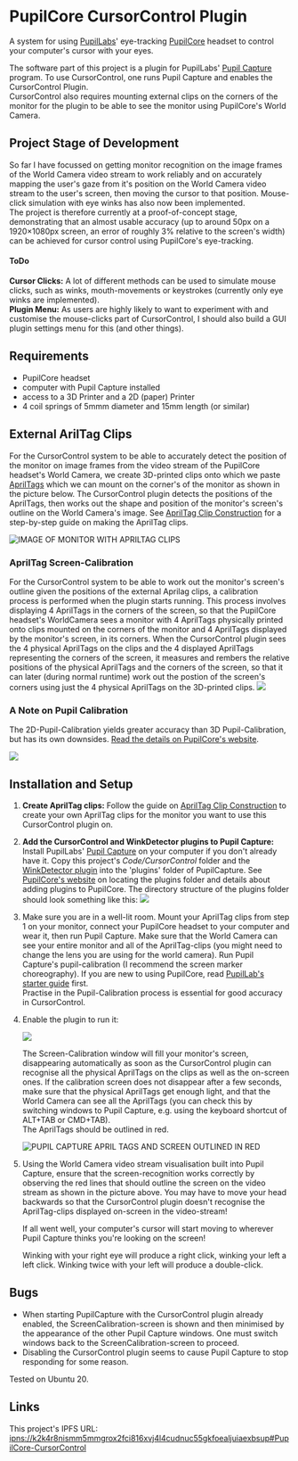# PupilCore CursorControl Plugin
A system for using [PupilLabs](https://pupil-labs.com/)' eye-tracking [PupilCore](https://pupil-labs.com/products/core/) headset to control your computer's cursor with your eyes. 

The software part of this project is a plugin for PupilLabs' [Pupil Capture](https://docs.pupil-labs.com/core/#_1-put-on-pupil-core) program. To use CursorControl, one runs Pupil Capture and enables the CursorControl Plugin.  
CursorControl also requires mounting external clips on the corners of the monitor for the plugin to be able to see the monitor using PupilCore's World Camera.

## Project Stage of Development
So far I have focussed on getting monitor recognition on the image frames of the World Camera video stream to work reliably and on accurately mapping the user's gaze from it's position on the World Camera video stream to the user's screen, then moving the cursor to that position. Mouse-click simulation with eye winks has also now been implemented.  
The project is therefore currently at a proof-of-concept stage, demonstrating that an almost usable accuracy (up to around 50px on a 1920×1080px screen, an error of roughly 3% relative to the screen's width) can be achieved for cursor control using PupilCore's eye-tracking.

#### ToDo
__Cursor Clicks:__ A lot of different methods can be used to simulate mouse clicks, such as winks, mouth-movements or keystrokes (currently only eye winks are implemented).  
__Plugin Menu:__ As users are highly likely to want to experiment with and customise the mouse-clicks part of CursorControl, I should also build a GUI plugin settings menu for this (and other things).  

## Requirements
- PupilCore headset
- computer with Pupil Capture installed
- access to a 3D Printer and a 2D (paper) Printer
- 4 coil springs of 5mmm diameter and 15mm length (or similar) 

## External ArilTag Clips
For the CursorControl system to be able to accurately detect the position of the monitor on image frames from the video stream of the PupilCore headset's World Camera, we create 3D-printed clips onto which we paste [AprilTags](https://roboticsknowledgebase.com/wiki/sensing/apriltags/) which we can mount on the corner's of the monitor as shown in the picture below. The CursorControl plugin detects the positions of the AprilTags, then works out the shape and position of the monitor's screen's outline on the World Camera's image. See [AprilTag Clip Construction](AprilTag-Clips/AprilTagClipConstruction.md) for a step-by-step guide on making the AprilTag clips.

![IMAGE OF MONITOR WITH APRILTAG CLIPS](PhysicalSetup.png)

### AprilTag Screen-Calibration
For the CursorControl system to be able to work out the monitor's screen's outline given the positions of the external Aprilag clips, a calibration process is performed when the plugin starts running. This process involves displaying 4 AprilTags in the corners of the screen, so that the PupilCore headset's WorldCamera sees a monitor with 4 AprilTags physically printed onto clips mounted on the corners of the monitor and 4 AprilTags displayed by the monitor's screen, in its corners. When the CursorControl plugin sees the 4 physical AprilTags on the clips and the 4 displayed AprilTags representing the corners of the screen, it measures and rembers the relative positions of the physical AprilTags and the corners of the screen, so that it can later (during normal runtime) work out the postion of the screen's corners using just the 4 physical AprilTags on the 3D-printed clips.
![](ScreenCalibration.png)

### A Note on Pupil Calibration
The 2D-Pupil-Calibration yields greater accuracy than 3D Pupil-Calibration, but has its own downsides. [Read the details on PupilCore's website](https://docs.pupil-labs.com/core/best-practices/#choose-the-right-gaze-mapping-pipeline).


![](Pupil-Calibration-2D.png)

## Installation and Setup
1. __Create AprilTag clips:__ Follow the guide on [AprilTag Clip Construction](AprilTag-Clips/AprilTagClipConstruction.md) to create your own AprilTag clips for the monitor you want to use this CursorControl plugin on.
2. __Add the CursorControl and WinkDetector plugins to Pupil Capture:__ Install PupilLabs' [Pupil Capture](https://docs.pupil-labs.com/core/#_1-put-on-pupil-core) on your computer if you don't already have it. Copy this project's _Code/CursorControl_ folder and the [WinkDetector plugin](https://github.com/emendir/PupilCore-WinkDetector) into the 'plugins' folder of PupilCapture. See [PupilCore's website](https://docs.pupil-labs.com/developer/core/plugin-api/#adding-a-plugin) on locating the plugins folder and details about adding plugins to PupilCore. The directory structure of the plugins folder should look something like this:
  ![](PluginsDirectory.png)
3. Make sure you are in a well-lit room. Mount your AprilTag clips from step 1 on your monitor, connect your PupilCore headset to your computer and wear it, then run Pupil Capture. Make sure that the World Camera can see your entire monitor and all of the AprilTag-clips (you might need to change the lens you are using for the world camera). Run Pupil Capture's pupil-calibration (I recommend the screen marker choreography). If you are new to using PupilCore, read [PupilLab's starter guide](https://docs.pupil-labs.com/core/#_1-put-on-pupil-core) first.  
Practise in the Pupil-Calibration process is essential for good accuracy in CursorControl.
4. Enable the plugin to run it:

    ![](EnablePlugin.png)
  
    The Screen-Calibration window will fill your monitor's screen, disappearing automatically as soon as the CursorControl plugin can recognise all the physical AprilTags on the clips as well as the on-screen ones. If the calibration screen does not disappear after a few seconds, make sure that the physical AprilTags get enough light, and that the World Camera can see all the AprilTags (you can check this by switching windows to Pupil Capture, e.g. using the keyboard shortcut of ALT+TAB or CMD+TAB).  
    The AprilTags should be outlined in red.
  
    ![PUPIL CAPTURE APRIL TAGS AND SCREEN OUTLINED IN RED](PupilCapture.png)
  
5. Using the World Camera video stream visualisation built into Pupil Capture, ensure that the screen-recognition works correctly by observing the red lines that should outline the screen on the video stream as shown in the picture above. You may have to move your head backwards so that the CursorControl plugin doesn't recognise the AprilTag-clips displayed on-screen in the video-stream!
  
    If all went well, your computer's cursor will start moving to wherever Pupil Capture thinks you're looking on the screen!
    
    Winking with your right eye will produce a right click, winking your left a left click. Winking twice with your left will produce a double-click.

## Bugs
- When starting PupilCapture with the CursorControl plugin already enabled, the ScreenCalibration-screen is shown and then minimised by the appearance of the other Pupil Capture windows. One must switch windows back to the ScreenCalibration-screen to proceed.
- Disabling the CursorControl plugin seems to cause Pupil Capture to stop responding for some reason.

Tested on Ubuntu 20.



## Links
This project's IPFS URL:  
[ipns://k2k4r8nismm5mmgrox2fci816xvj4l4cudnuc55gkfoealjuiaexbsup#PupilCore-CursorControl](https://ipfs.io/ipns/k2k4r8nismm5mmgrox2fci816xvj4l4cudnuc55gkfoealjuiaexbsup#PupilCore-CursorControl)